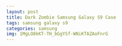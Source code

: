 ```yaml
---
layout: post
title: Dark Zombie Samsung Galaxy S9 Case
tags: samsung galaxy s9
categories: samsung
img: 1MgLO8kKT-TH_bGgYSf-WNiKTAZAoFnrG
---
```

